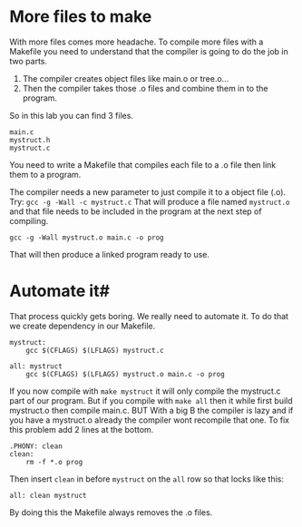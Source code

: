 # More files to make #
With more files comes more headache.
To compile more files with a Makefile you need to understand that the compiler
is going to do the job in two parts.
1. The compiler creates object files like main.o or tree.o...
2. Then the compiler takes those .o files and combine them in to the program.

So in this lab you can find 3 files.
```
main.c
mystruct.h
mystruct.c
```
You need to write a Makefile that compiles each file to a .o file then link
them to a program.

The compiler needs a new parameter to just compile it to a object file (.o).
Try: `gcc -g -Wall -c mystruct.c`
That will produce a file named `mystruct.o` and that file needs to be included
in the program at the next step of compiling.
```
gcc -g -Wall mystruct.o main.c -o prog
```
That will then produce a linked program ready to use. 
# Automate it# 
That process quickly gets boring. We really need to automate it.
To do that we create dependency in our Makefile.
```
mystruct:
    gcc $(CFLAGS) $(LFLAGS) mystruct.c

all: mystruct
    gcc $(CFLAGS) $(LFLAGS) mystruct.o main.c -o prog
```
If you now compile with `make mystruct` it will only compile the mystruct.c part
of our program. But if you compile with `make all` then it while first build
mystruct.o then compile main.c. BUT With a big B the compiler is lazy and if
you have a mystruct.o already the compiler wont recompile that one. To fix
this problem  add 2 lines at the bottom.
```
.PHONY: clean
clean:
    rm -f *.o prog
```
Then insert `clean` in before `mystruct` on the `all` row so that locks like
this:
```
all: clean mystruct
```
By doing this the Makefile always removes the .o files.

